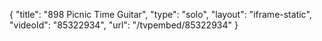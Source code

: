 {
    "title": "898 Picnic Time Guitar",
    "type": "solo",
    "layout": "iframe-static",
    "videoId": "85322934",
    "url": "\/tvpembed\/85322934"
}
